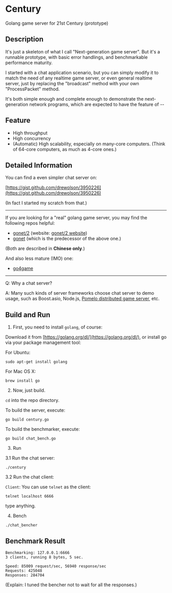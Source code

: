 # Century
Golang game server for 21st Century (prototype)

## Description

It's just a skeleton of what I call "Next-generation game server". But it's a runnable prototype, with basic error handlings, and benchmarkable performance maturity.

I started with a chat application scenario, but you can simply modify it to match the need of any realtime game server, or even general realtime server, just by replacing the "broadcast" method with your own "ProcessPacket" method.

It's both simple enough and complete enough to demonstrate the next-generation network programs, which are expected to have the feature of --

## Feature

* High throughput
* High concurrency
* (Automatic) High scalability, especially on many-core computers. (Think of 64-core computers, as much as 4-core ones.)

## Detailed Information

You can find a even simpler chat server on:

[https://gist.github.com/drewolson/3950226](https://gist.github.com/drewolson/3950226)

(In fact I started my scratch from that.)

----------------

If you are looking for a "real" golang game server, you may find the following repos helpful:

* [gonet/2](https://github.com/gonet2) (website: [gonet/2 website](http://gonet2.github.io/))
* [gonet](https://github.com/xtaci/gonet) (which is the predecessor of the above one.)

(Both are described in **Chinese only**.)

And also less mature (IMO) one:

* [go4game](https://github.com/kasworld/go4game)

----------------

Q: Why a chat server?

A: Many such kinds of server frameworks choose chat server to demo usage, such as Boost.asio, Node.js, [Pomelo distributed game server](https://github.com/NetEase/pomelo), etc.

## Build and Run

1) First, you need to install `golang`, of course:

Download it from [https://golang.org/dl/](https://golang.org/dl/), or install go via your package management tool:

For Ubuntu:

```
sudo apt-get install golang
```

For Mac OS X:

```
brew install go
```

2) Now, just build.

`cd` into the repo directory.

To build the server, execute:

```
go build century.go
```

To build the benchmarker, execute:

```
go build chat_bench.go
```

3) Run

3.1 Run the chat server:

```
./century
```

3.2 Run the chat client:

`Client`: You can use `telnet` as the client:

```
telnet localhost 6666 
```

type anything.

4) Bench

```
./chat_bencher
```

## Benchmark Result

```
Benchmarking: 127.0.0.1:6666
3 clients, running 8 bytes, 5 sec.

Speed: 85009 request/sec, 56940 response/sec
Requests: 425048
Responses: 284704
```

(Explain: I tuned the bencher not to wait for all the responses.)

